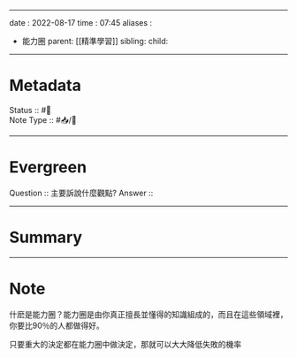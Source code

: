 
---
date : 2022-08-17
time : 07:45
aliases :
- 能力圈
parent: [[精準學習]]
sibling:
child: 

---

# Metadata
Status :: #🌱 <br>
Note Type :: #📥/📘 <br>

---
# Evergreen
Question :: 主要訴說什麼觀點?
Answer :: 


---

# Summary


---

# Note
什麽是能力圈？能力圈是由你真正擅長並懂得的知識組成的，而且在這些領域裡，你要比90％的人都做得好。

只要重大的決定都在能力圈中做決定，那就可以大大降低失敗的機率